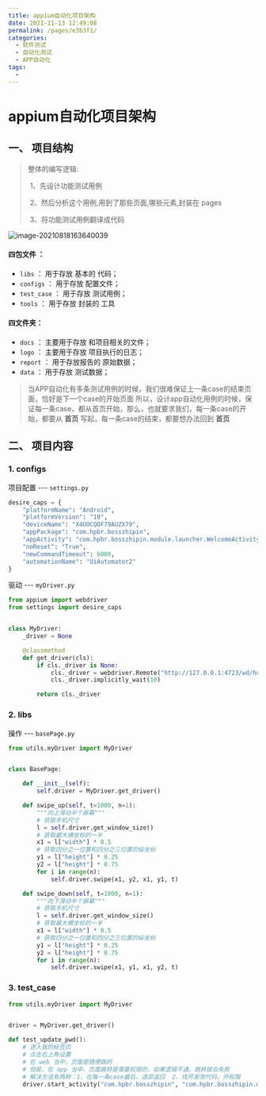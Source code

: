 ```yaml
---
title: appium自动化项目架构
date: 2021-11-13 12:49:08
permalink: /pages/e3b3f1/
categories:
  - 软件测试
  - 自动化测试
  - APP自动化
tags:
  - 
---
```

# appium自动化项目架构

## 一、 项目结构

>   整体的编写逻辑:
>
>   ​    1、先设计功能测试用例
>
>   ​    2、然后分析这个用例,用到了那些页面,哪些元素,封装在 pages
>
>   ​    3、将功能测试用例翻译成代码

![image-20210818163640039](https://pupper.com.cn/img/20210818163640.png)

#### 四包文件 ：

-   `libs` ： 用于存放 基本的 代码；
-   `configs` ： 用于存放 配置文件；
-   `test_case` ： 用于存放 测试用例；
-   `tools` ： 用于存放 封装的 工具

#### 四文件夹：

-   `docs` ： 主要用于存放 和项目相关的文件；
-   `logo` ： 主要用于存放 项目执行的日志；
-   `report` ： 用于存放报告的 原始数据；
-   `data` ： 用于存放 测试数据；

>   当APP自动化有多条测试用例的时候，我们很难保证上一条case的结束页面，恰好是下一个case的开始页面
>   所以，设计app自动化用例的时候，保证每一条case，都从首页开始，那么，也就要求我们，每一条case的开始，都要从 **首页** 写起，每一条case的结束，都要想办法回到 **首页**

## 二、 项目内容

### 1. configs

项目配置 --- `settings.py`

```python
desire_caps = {
    "platformName": "Android",
    "platformVersion": "10",
    "deviceName": "X4UOCQOF79AUZX79",
    "appPackage": "com.hpbr.bosszhipin",
    "appActivity": "com.hpbr.bosszhipin.module.launcher.WelcomeActivity",
    "noReset": "True",
    "newCommandTimeout": 6000,
    "automationName": "UiAutomator2"
}
```

驱动 --- `myDriver.py`

```python
from appium import webdriver
from settings import desire_caps


class MyDriver:
    _driver = None

    @classmethod
    def get_driver(cls):
        if cls._driver is None:
            cls._driver = webdriver.Remote("http://127.0.0.1:4723/wd/hub", desire_caps)
            cls._driver.implicitly_wait(10)

        return cls._driver
```

### 2. libs

操作 --- `basePage.py`

```python
from utils.myDriver import MyDriver


class BasePage:

    def __init__(self):
        self.driver = MyDriver.get_driver()

    def swipe_up(self, t=1000, n=1):
        """向上滑动半个屏幕"""
        # 获取手机尺寸
        l = self.driver.get_window_size()
        # 获取最大横坐标的一半
        x1 = l["width"] * 0.5
        # 获取四分之一位置和四分之三位置的纵坐标
        y1 = l["height"] * 0.25
        y2 = l["height"] * 0.75
        for i in range(n):
            self.driver.swipe(x1, y2, x1, y1, t)

    def swipe_down(self, t=1000, n=1):
        """向下滑动半个屏幕"""
        # 获取手机尺寸
        l = self.driver.get_window_size()
        # 获取最大横坐标的一半
        x1 = l["width"] * 0.5
        # 获取四分之一位置和四分之三位置的纵坐标
        y1 = l["height"] * 0.25
        y2 = l["height"] * 0.75
        for i in range(n):
            self.driver.swipe(x1, y1, x1, y2, t)
```

### 3. test_case

```python
from utils.myDriver import MyDriver


driver = MyDriver.get_driver()

def test_update_pwd():
    # 进入我的标签页
    # 点击右上角设置
    # 在 web 当中，页面是随便跳的
    # 但是，在 app 当中，页面跳转是需要权限的，如果逻辑不通，跳转就会失败
    # 解决方法有两种：1、在每一条case最后，逐层返回  2、找开发改代码，开权限
    driver.start_activity("com.hpbr.bosszhipin", "com.hpbr.bosszhipin.module.launcher.WelcomeActivity")
```

